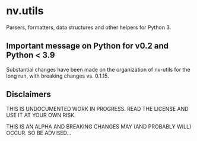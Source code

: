 # nv.utils
Parsers, formatters, data structures and other helpers for Python 3.

## Important message on Python for v0.2 and Python < 3.9
Substantial changes have been made on the organization of nv-utils for the long run, with breaking changes vs. 0.1.15.

## Disclaimers
THIS IS UNDOCUMENTED WORK IN PROGRESS. READ THE LICENSE AND USE IT AT YOUR OWN RISK.

THIS IS AN ALPHA AND BREAKING CHANGES MAY (AND PROBABLY WILL) OCCUR. SO BE ADVISED...
